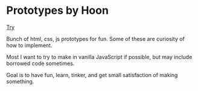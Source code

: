 # Prototypes by Hoon

[Try](soohoon90.github.io/incremental-game/)

Bunch of html, css, js prototypes for fun. Some of these are curiosity of how to implement.

Most I want to try to make in vanilla JavaScript if possible, but may include borrowed code sometimes.

Goal is to have fun, learn, tinker, and get small satisfaction of making something.